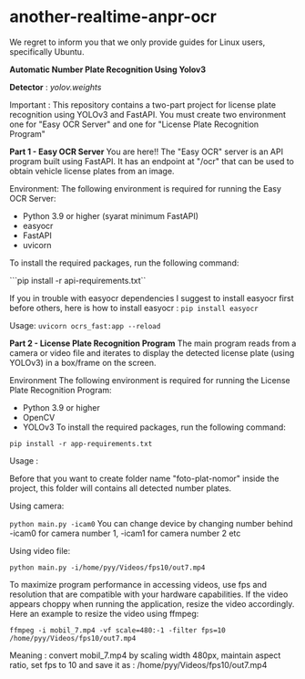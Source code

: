# another-realtime-anpr-ocr


We regret to inform you that we only provide guides for Linux users, specifically Ubuntu.

**Automatic Number Plate Recognition Using Yolov3**

**Detector** : _yolov.weights_

Important : This repository contains a two-part project for license plate recognition using YOLOv3 and FastAPI. You must create two environment one for "Easy OCR Server" and one for "License Plate Recognition Program"

**Part 1 - Easy OCR Server** You are here!!
The "Easy OCR" server is an API program built using FastAPI. It has an endpoint at "/ocr" that can be used to obtain vehicle license plates from an image.

Environment:
The following environment is required for running the Easy OCR Server:
  - Python 3.9 or higher (syarat minimum FastAPI)
  - easyocr
  - FastAPI 
  - uvicorn
  
To install the required packages, run the following command:

```pip install -r api-requirements.txt``

If you in trouble with easyocr dependencies I suggest to install easyocr first before others, here is how to install  easyocr :
```pip install easyocr```

Usage:
```uvicorn ocrs_fast:app --reload```

**Part 2 - License Plate Recognition Program**
The main program reads from a camera or video file and iterates to display the detected license plate (using YOLOv3) in a box/frame on the screen.

Environment
The following environment is required for running the License Plate Recognition Program:
  - Python 3.9 or higher
  - OpenCV
  - YOLOv3
To install the required packages, run the following command:
 
```pip install -r app-requirements.txt```

Usage :

Before that you want to create folder name "foto-plat-nomor" inside the project, this folder will contains all detected number plates. 

Using camera:

```python main.py -icam0```
You can change device by changing number behind -icam0 for camera number 1, -icam1 for camera number 2 etc

Using video file:

```python main.py -i/home/pyy/Videos/fps10/out7.mp4```

To maximize program performance in accessing videos, use fps and resolution that are compatible with your hardware capabilities. If the video appears choppy when running the application, resize the video accordingly. Here an example to resize the video using ffmpeg:

```ffmpeg -i mobil_7.mp4 -vf scale=480:-1 -filter fps=10 /home/pyy/Videos/fps10/out7.mp4```

Meaning : convert mobil_7.mp4 by scaling width 480px, maintain aspect ratio, set fps to 10 and save it as : /home/pyy/Videos/fps10/out7.mp4
